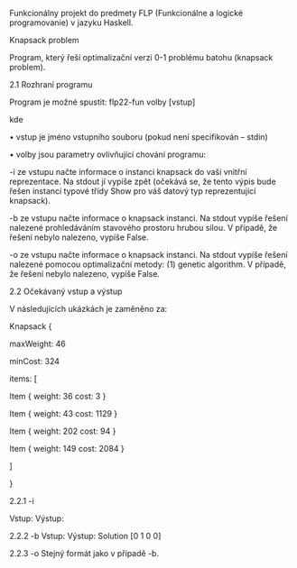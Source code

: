 Funkcionálny projekt do predmety FLP (Funkcionálne a logické programovanie) v jazyku Haskell.




Knapsack problem

Program, který řeší optimalizační verzi 0-1 problému batohu (knapsack problem).

2.1 Rozhraní programu

Program je možné spustit:
flp22-fun volby [vstup]

kde

• vstup je jméno vstupního souboru (pokud není specifikován – stdin)

• volby jsou parametry ovlivňující chování programu:

-i ze vstupu načte informace o instanci knapsack do vaší vnitřní reprezentace. Na stdout jí vypíše zpět (očekává se, že tento výpis
bude řešen instancí typové třídy Show pro váš datový typ reprezentující knapsack).

-b ze vstupu načte informace o knapsack instanci. Na stdout vypíše
řešení nalezené prohledáváním stavového prostoru hrubou silou.
V případě, že řešení nebylo nalezeno, vypíše False.

-o ze vstupu načte informace o knapsack instanci. Na stdout vypíše
řešení nalezené pomocou optimalizační metody:
(1) genetic algorithm.  V případě, že řešení nebylo nalezeno, vypíše False.


2.2 Očekávaný vstup a výstup

V následujících ukázkách je <informace o knapsack instanci> zaměněno
za:
  
Knapsack {
  
maxWeight: 46
  
minCost: 324
  
items: [
  
Item {
weight: 36
cost: 3
}
  
Item {
weight: 43
cost: 1129
}
  
Item {
weight: 202
cost: 94
}
  
Item {
weight: 149
cost: 2084
}
  
]
  
}
  
2.2.1 -i
  
Vstup:
<informace o knapsack instanci>
Výstup:
<informace o knapsack instanci>
  
2.2.2 -b
Vstup:
<informace o knapsack instanci>
Výstup:
Solution [0 1 0 0]
  
2.2.3 -o
Stejný formát jako v případě -b.
